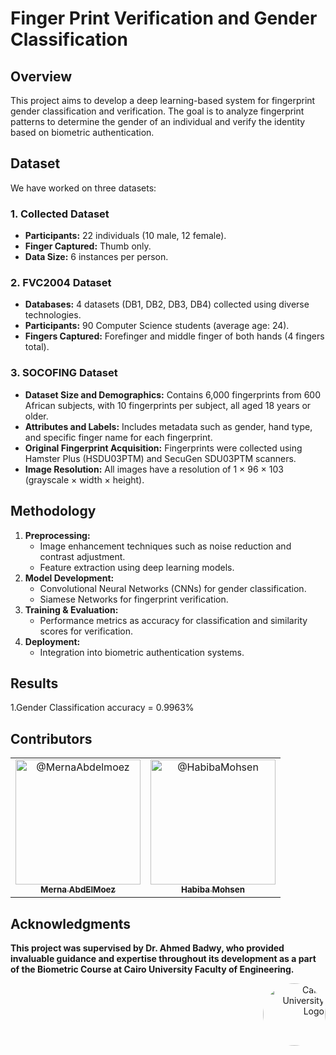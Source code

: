# Finger Print Verification and Gender Classification

## Overview
This project aims to develop a deep learning-based system for fingerprint gender classification and verification. The goal is to analyze fingerprint patterns to determine the gender of an individual and verify the identity based on biometric authentication.

## Dataset
We have worked on three datasets:

### 1. Collected Dataset
- **Participants:** 22 individuals (10 male, 12 female).
- **Finger Captured:** Thumb only.
- **Data Size:** 6 instances per person.

### 2. FVC2004 Dataset
- **Databases:** 4 datasets (DB1, DB2, DB3, DB4) collected using diverse technologies.
- **Participants:** 90 Computer Science students (average age: 24).
- **Fingers Captured:** Forefinger and middle finger of both hands (4 fingers total).

### 3. SOCOFING Dataset
- **Dataset Size and Demographics:** Contains 6,000 fingerprints from 600 African subjects, with 10 fingerprints per subject, all aged 18 years or older.
- **Attributes and Labels:** Includes metadata such as gender, hand type, and specific finger name for each fingerprint.
- **Original Fingerprint Acquisition:** Fingerprints were collected using Hamster Plus (HSDU03PTM) and SecuGen SDU03PTM scanners.
- **Image Resolution:** All images have a resolution of 1 × 96 × 103 (grayscale × width × height).

## Methodology
1. **Preprocessing:**
   - Image enhancement techniques such as noise reduction and contrast adjustment.
   - Feature extraction using deep learning models.
2. **Model Development:**
   - Convolutional Neural Networks (CNNs) for gender classification.
   - Siamese Networks for fingerprint verification.
3. **Training & Evaluation:**
   - Performance metrics as accuracy for classification and similarity scores for verification.
4. **Deployment:**
   - Integration into biometric authentication systems.
  
## Results
1.Gender Classification accuracy = 0.9963%

## Contributors <a name = "Contributors"></a>
<table>
  <tr>
    <td align="center">
      <a href="https://github.com/merna-abdelmoez">
        <img src="https://github.com/merna-abdelmoez.png" width="200px" alt="@MernaAbdelmoez">
        <br>
        <sub><b>Merna AbdElMoez</b></sub>
      </a>
    </td>
    <td align="center">
      <a href="https://github.com/Habiba-Mohsen">
        <img src="https://github.com/Habiba-Mohsen.png" width="200px" alt="@HabibaMohsen">
        <br>
        <sub><b>Habiba Mohsen</b></sub>
      </a>
    </td>
  </tr>
</table>


## Acknowledgments
**This project was supervised by Dr. Ahmed Badwy, who provided invaluable guidance and expertise throughout its development as a part of the Biometric Course at Cairo University Faculty of Engineering.**


<div style="text-align: right">
    <img src="https://imgur.com/Wk4nR0m.png" alt="Cairo University Logo" width="100" style="border-radius: 50%;"/>
</div>


